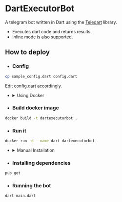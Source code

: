 # DartExecutorBot
A telegram bot written in Dart using the [Teledart](https://github.com/DinoLeung/TeleDart) library.
- Executes dart code and returns results.
- Inline mode is also supported.

## How to deploy
- ### Config
```bash
cp sample_config.dart config.dart
```
Edit config.dart accordingly.

- <details>
    <summary>Using Docker</summary>
- ### Build docker image
```bash
docker build -t dartexecutorbot .
```

- ### Run it
```bash
docker run -d --name dart dartexecutorbot
```
</details>

- <details>
    <summary>Manual Installation</summary>
- ### Installing dependencies
```bash
pub get
```

- ### Running the bot
```bash
dart main.dart
```
</details>
